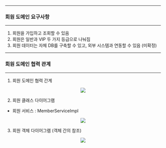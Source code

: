 -----
### 회원 도메인 요구사항
-----
1. 회원을 가입하고 조회할 수 있음
2. 회원은 일반과 VIP 두 가지 등급으로 나눠짐
3. 회원 데이터는 자체 DB를 구축할 수 있고, 외부 시스템과 연동할 수 있음 (미확정)

-----
### 회원 도메인 협력 관계
-----
1. 회원 도메인 협력 간계
<div align="center">
<img src="https://github.com/sooyounghan/HTTP/assets/34672301/32041057-99e3-412b-84e9-79cb95359302">
</div>

2. 회원 클래스 다이어그램
  - 회원 서비스 : MemberServiceImpl
<div align="center">
<img src="https://github.com/sooyounghan/HTTP/assets/34672301/caf5e232-3b93-4a65-a80c-9495318d1070">
</div>

3. 회원 객체 다이어그램 (객체 간의 참조)
<div align="center">
<img src="https://github.com/sooyounghan/HTTP/assets/34672301/209b2b4d-75fc-4eab-a174-205ea166c6c0">
</div>

